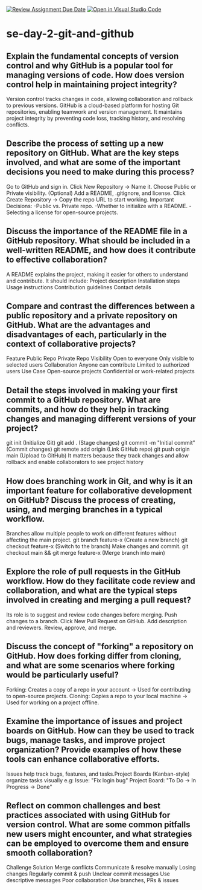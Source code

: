 [![Review Assignment Due Date](https://classroom.github.com/assets/deadline-readme-button-22041afd0340ce965d47ae6ef1cefeee28c7c493a6346c4f15d667ab976d596c.svg)](https://classroom.github.com/a/8wgCKhpZ)
[![Open in Visual Studio Code](https://classroom.github.com/assets/open-in-vscode-2e0aaae1b6195c2367325f4f02e2d04e9abb55f0b24a779b69b11b9e10269abc.svg)](https://classroom.github.com/online_ide?assignment_repo_id=18403019&assignment_repo_type=AssignmentRepo)
# se-day-2-git-and-github
## Explain the fundamental concepts of version control and why GitHub is a popular tool for managing versions of code. How does version control help in maintaining project integrity?
Version control tracks changes in code, allowing collaboration and rollback to previous versions.
GitHub is a cloud-based platform for hosting Git repositories, enabling teamwork and version management.
It maintains project integrity by preventing code loss, tracking history, and resolving conflicts.


## Describe the process of setting up a new repository on GitHub. What are the key steps involved, and what are some of the important decisions you need to make during this process?
Go to GitHub and sign in.
Click New Repository → Name it.
Choose Public or Private visibility.
(Optional) Add a README, .gitignore, and license.
Click Create Repository → Copy the repo URL to start working.
Important Decisions:
-Public vs. Private repo.
-Whether to initialize with a README.
-Selecting a license for open-source projects.


## Discuss the importance of the README file in a GitHub repository. What should be included in a well-written README, and how does it contribute to effective collaboration?
A README explains the project, making it easier for others to understand and contribute. It should include:
Project description
Installation steps
Usage instructions
Contribution guidelines
Contact details

## Compare and contrast the differences between a public repository and a private repository on GitHub. What are the advantages and disadvantages of each, particularly in the context of collaborative projects?
Feature     	Public Repo	          Private Repo
Visibility	  Open to everyone     	Only visible to selected users
Collaboration	Anyone can contribute	Limited to authorized users
Use Case    	Open-source projects	Confidential or work-related projects


## Detail the steps involved in making your first commit to a GitHub repository. What are commits, and how do they help in tracking changes and managing different versions of your project?
git init (Initialize Git)
git add . (Stage changes)
git commit -m "Initial commit" (Commit changes)
git remote add origin <repo-url> (Link GitHub repo)
git push origin main (Upload to GitHub)
It matters because they track changes and allow rollback and enable collaborators to see project history


## How does branching work in Git, and why is it an important feature for collaborative development on GitHub? Discuss the process of creating, using, and merging branches in a typical workflow.
Branches allow multiple people to work on different features without affecting the main project.
git branch feature-x (Create a new branch)
git checkout feature-x (Switch to the branch)
Make changes and commit.
git checkout main && git merge feature-x (Merge branch into main)


## Explore the role of pull requests in the GitHub workflow. How do they facilitate code review and collaboration, and what are the typical steps involved in creating and merging a pull request?
Its role is to suggest and review code changes before merging.
Push changes to a branch.
Click New Pull Request on GitHub.
Add description and reviewers.
Review, approve, and merge.


## Discuss the concept of "forking" a repository on GitHub. How does forking differ from cloning, and what are some scenarios where forking would be particularly useful?
Forking: Creates a copy of a repo in your account → Used for contributing to open-source projects.
Cloning: Copies a repo to your local machine → Used for working on a project offline.


## Examine the importance of issues and project boards on GitHub. How can they be used to track bugs, manage tasks, and improve project organization? Provide examples of how these tools can enhance collaborative efforts.
Issues help track bugs, features, and tasks.Project Boards (Kanban-style) organize tasks visually e.g:
Issue: "Fix login bug"
Project Board: "To Do → In Progress → Done"

## Reflect on common challenges and best practices associated with using GitHub for version control. What are some common pitfalls new users might encounter, and what strategies can be employed to overcome them and ensure smooth collaboration?
Challenge	                         Solution
Merge conflicts	           Communicate & resolve manually
Losing changes	           Regularly commit & push
Unclear commit messages  	 Use descriptive messages
Poor collaboration	       Use branches, PRs & issues

